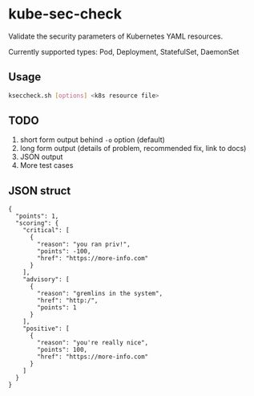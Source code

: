 # kube-sec-check

Validate the security parameters of Kubernetes YAML resources.

Currently supported types: Pod, Deployment, StatefulSet, DaemonSet

## Usage

```bash
kseccheck.sh [options] <k8s resource file>
```


## TODO

1. short form output behind `-o` option (default)
1. long form output (details of problem, recommended fix, link to docs)
1. JSON output
1. More test cases

## JSON struct

```
{
  "points": 1,
  "scoring": {
    "critical": [
      {
        "reason": "you ran priv!",
        "points": -100,
        "href": "https://more-info.com"
      }
    ],
    "advisory": [
      {
        "reason": "gremlins in the system",
        "href": "http:/",
        "points": 1
      }
    ],
    "positive": [
      {
        "reason": "you're really nice",
        "points": 100,
        "href": "https://more-info.com"
      }
    ]
  }
}
```
